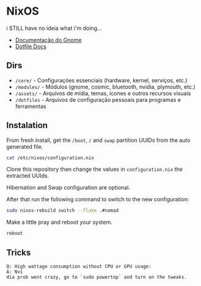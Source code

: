# NixOS

i STILL have no ideia what i'm doing...

- [Documentação do Gnome](./modules/gnome/README.md)
- [Dotfile Docs](./dotfiles/README.md)

## Dirs
- `/core/` - Configurações essenciais (hardware, kernel, serviços, etc.)
- `/modules/` - Módulos (gnome, cosmic, bluetooth, nvidia, plymouth, etc.)
- `/assets/` - Arquivos de mídia, temas, ícones e outros recursos visuais
- `/dotfiles` - Arquivos de configuração pessoais para programas e ferramentas

## Instalation

From fresh install, get the `/boot`, `/` and `swap` partition UUIDs from the auto generated file.

```sh
cat /etc/nixos/configuration.nix
```

Clone this repository then change the values in `configuration.nix` the extracted UUIds.

Hibernation and Swap configuration are optional.

After that run the following command to switch to the new configuration:

```sh
sudo nixos-rebuild switch --flake .#nomad
```

Make a little pray and reboot your system.

```sh
reboot
```

## Tricks
```
Q: High wattage consumption without CPU or GPU usage:
A: Nvi
dia prob went crazy, go to `sudo powertop` and turn on the tweaks.
```
